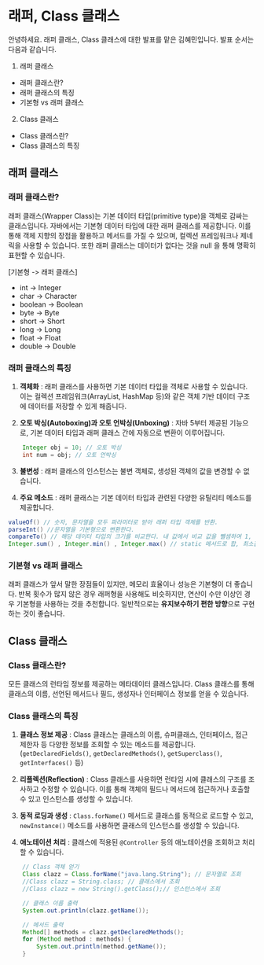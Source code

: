 # 래퍼, Class 클래스

안녕하세요. 래퍼 클래스, Class 클래스에 대한 발표를 맡은 김혜민입니다. 발표 순서는 다음과 같습니다.
1. 래퍼 클래스
- 래퍼 클래스란?
- 래퍼 클래스의 특징
- 기본형 vs 래퍼 클래스
2. Class 클래스
- Class 클래스란?
- Class 클래스의 특징

## 래퍼 클래스
### 래퍼 클래스란?
래퍼 클래스(Wrapper Class)는 기본 데이터 타입(primitive type)을 객체로 감싸는 클래스입니다. 자바에서는 기본형 데이터 타입에 대한 래퍼 클래스를 제공합니다.
이를 통해 객체 지향의 장점을 활용하고 메서드를 가질 수 있으며, 컬렉션 프레임워크나 제네릭을 사용할 수 있습니다. 또한 래퍼 클래스는 데이터가 없다는 것을 null 을 통해 명확히 표현할 수 있습니다.

[기본형 -> 래퍼 클래스]
- int -> Integer
- char -> Character
- boolean -> Boolean
- byte -> Byte
- short -> Short
- long -> Long
- float -> Float
- double -> Double

### 래퍼 클래스의 특징
1) **객체화** : 래퍼 클래스를 사용하면 기본 데이터 타입을 객체로 사용할 수 있습니다. 이는 컬렉션 프레임워크(ArrayList, HashMap 등)와 같은 객체 기반 데이터 구조에 데이터를 저장할 수 있게 해줍니다.

2) **오토 박싱(Autoboxing)과 오토 언박싱(Unboxing)** : 자바 5부터 제공된 기능으로, 기본 데이터 타입과 래퍼 클래스 간에 자동으로 변환이 이루어집니다.
```java
    Integer obj = 10; // 오토 박싱
    int num = obj; // 오토 언박싱
```

3) **불변성** : 래퍼 클래스의 인스턴스는 불변 객체로, 생성된 객체의 값을 변경할 수 없습니다.

4) **주요 메소드** : 래퍼 클래스는 기본 데이터 타입과 관련된 다양한 유틸리티 메소드를 제공합니다.
```java
valueOf() // 숫자, 문자열을 모두 파라미터로 받아 래퍼 타입 객체를 반환.
parseInt() //문자열을 기본형으로 변환한다.
compareTo() // 해당 데이터 타입의 크기를 비교한다. 내 값에서 비교 값을 뺄셈하여 1, -1, 0을 반환함.
Integer.sum() , Integer.min() , Integer.max() // static 메서드로 합, 최소값, 최대값을 반환한다.
```

### 기본형 vs 래퍼 클래스
래퍼 클래스가 앞서 말한 장점들이 있지만, 메모리 효율이나 성능은 기본형이 더 좋습니다. 
반복 횟수가 많지 않은 경우 래퍼형을 사용해도 비슷하지만, 연산이 수만 이상인 경우 기본형을 사용하는 것을 추천합니다.
일반적으로는 **유지보수하기 편한 방향**으로 구현하는 것이 좋습니다.

## Class 클래스
### Class 클래스란?
모든 클래스의 런타임 정보를 제공하는 메타데이터 클래스입니다. 
Class 클래스를 통해 클래스의 이름, 선언된 메서드나 필드, 생성자나 인터페이스 정보를 얻을 수 있습니다.

### Class 클래스의 특징
1) **클래스 정보 제공** : Class 클래스는 클래스의 이름, 슈퍼클래스, 인터페이스, 접근 제한자 등 다양한 정보를 조회할 수 있는 메소드를 제공합니다.
   (`getDeclaredFields()`, `getDeclaredMethods()`, `getSuperclass()`, `getInterfaces()` 등)
2) **리플렉션(Reflection)** : Class 클래스를 사용하면 런타임 시에 클래스의 구조를 조사하고 수정할 수 있습니다. 이를 통해 객체의 필드나 메서드에 접근하거나 호출할 수 있고 인스턴스를 생성할 수 있습니다.

3) **동적 로딩과 생성** : `Class.forName()` 메서드로 클래스를 동적으로 로드할 수 있고, `newInstance()` 메소드를 사용하면 클래스의 인스턴스를 생성할 수 있습니다.

4) **애노테이션 처리** : 클래스에 적용된 `@Controller` 등의 애노테이션을 조회하고 처리할 수 있습니다.

```java
    // Class 객체 얻기
    Class clazz = Class.forName("java.lang.String"); // 문자열로 조회
    //Class clazz = String.class; // 클래스에서 조회
    //Class clazz = new String().getClass();// 인스턴스에서 조회

    // 클래스 이름 출력
    System.out.println(clazz.getName());

    // 메서드 출력
    Method[] methods = clazz.getDeclaredMethods();
    for (Method method : methods) {
        System.out.println(method.getName());
    }
```


